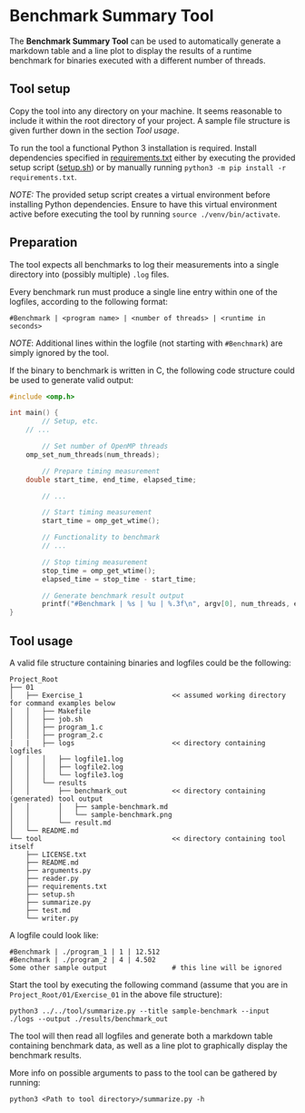 # Benchmark Summary Tool

The **Benchmark Summary Tool** can be used to automatically generate a markdown table and a line plot to display the results of a runtime benchmark for binaries executed with a different number of threads.

## Tool setup

Copy the tool into any directory on your machine. It seems reasonable to include it within the root directory of your project. A sample file structure is given further down in the section *Tool usage*.

To run the tool a functional Python 3 installation is required. Install dependencies specified in [requirements.txt](requirements.txt) either by executing the provided setup script ([setup.sh](setup.sh)) or by manually running `python3 -m pip install -r requirements.txt`.

*NOTE:* The provided setup script creates a virtual environment before installing Python dependencies. Ensure to have this virtual environment active before executing the tool by running `source ./venv/bin/activate`.

## Preparation

The tool expects all benchmarks to log their measurements into a single directory into (possibly multiple) `.log` files.

Every benchmark run must produce a single line entry within one of the logfiles, according to the following format:

`#Benchmark | <program name> | <number of threads> | <runtime in seconds>`

*NOTE*: Additional lines within the logfile (not starting with `#Benchmark`) are simply ignored by the tool.

If the binary to benchmark is written in C, the following code structure could be used to generate valid output:

```c
#include <omp.h>

int main() {
    	// Setup, etc.
	// ...

    	// Set number of OpenMP threads
	omp_set_num_threads(num_threads);

    	// Prepare timing measurement
	double start_time, end_time, elapsed_time;

    	// ...

    	// Start timing measurement
    	start_time = omp_get_wtime();

    	// Functionality to benchmark
    	// ...

    	// Stop timing measurement
    	stop_time = omp_get_wtime();
    	elapsed_time = stop_time - start_time;

    	// Generate benchmark result output
    	printf("#Benchmark | %s | %u | %.3f\n", argv[0], num_threads, elapsed_time);
}

```
## Tool usage

A valid file structure containing binaries and logfiles could be the following:

```
Project_Root
├── 01
│   ├── Exercise_1                      << assumed working directory for command examples below
│   │   ├── Makefile
│   │   ├── job.sh
│   │   ├── program_1.c
│   │   ├── program_2.c
|   |   ├── logs                        << directory containing logfiles
│   │   │   ├── logfile1.log
│   │   │   ├── logfile2.log
│   │   │   └── logfile3.log
│   │   └── results
│   │       ├── benchmark_out           << directory containing (generated) tool output
│   │       │   ├── sample-benchmark.md        
│   │       │   └── sample-benchmark.png
│   │       └── result.md
│   └── README.md
└── tool                                << directory containing tool itself
    ├── LICENSE.txt
    ├── README.md
    ├── arguments.py
    ├── reader.py
    ├── requirements.txt
    ├── setup.sh
    ├── summarize.py
    ├── test.md
    └── writer.py
```

A logfile could look like:

```
#Benchmark | ./program_1 | 1 | 12.512
#Benchmark | ./program_2 | 4 | 4.502
Some other sample output                # this line will be ignored
```

Start the tool by executing the following command (assume that you are in `Project_Root/01/Exercise_01` in the above file structure):

`python3 ../../tool/summarize.py --title sample-benchmark --input ./logs --output ./results/benchmark_out`

The tool will then read all logfiles and generate both a markdown table containing benchmark data, as well as a line plot to graphically display the benchmark results.

More info on possible arguments to pass to the tool can be gathered by running:

`python3 <Path to tool directory>/summarize.py -h`
